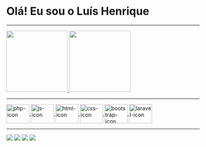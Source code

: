 # Olá! Eu sou o Luís Henrique
<hr>
<div>
<div style="justify-content: center;">
  <a href="https://github.com/luishqsantos">
  <img height="160em" src="https://github-readme-stats.vercel.app/api?username=luishqsantos&show_icons=true&theme=blue-green"/>
  <img height="160em" src="https://github-readme-stats.vercel.app/api/top-langs/?username=luishqsantos&layout=compact&theme=blue-green">
</div>
<hr>
<div style="display:  inline_block">
  <img align="center" alt="php-icon" height="50" width="60" src="https://cdn.jsdelivr.net/gh/devicons/devicon/icons/php/php-original.svg">
  <img align="center" alt="js-icon" height="50" width="60" src="https://cdn.jsdelivr.net/gh/devicons/devicon/icons/javascript/javascript-original.svg">
  <img align="center" alt="html-icon" height="50" width="60" src="https://cdn.jsdelivr.net/gh/devicons/devicon/icons/html5/html5-original.svg">
  <img align="center" alt="css-icon" height="50" width="60" src="https://cdn.jsdelivr.net/gh/devicons/devicon/icons/css3/css3-original.svg">
  <img align="center" alt="bootstrap-icon" height="50" width="60" src="https://cdn.jsdelivr.net/gh/devicons/devicon/icons/bootstrap/bootstrap-original.svg">
  <img align="center" alt="laravel-icon" height="50" width="60" src="https://cdn.jsdelivr.net/gh/devicons/devicon/icons/laravel/laravel-plain.svg">
</div>
<hr>
<div>
  <a href="https://www.instagram.com/lhenrique_jr" target="blank"><img src="https://img.shields.io/badge/Instagram-E4405F?style=for-the-badge&logo=instagram&logoColor=white" target="blank"></a>
  <a href="http://www.linkedin.com/in/luis-henrique-santos-junior" target="blank"><img src="https://img.shields.io/badge/LinkedIn-0077B5?style=for-the-badge&logo=linkedin&logoColor=white" target="blank"></a>
  <a href="mailto:luis_hsjunior@outlook.com" target="blank"><img src="https://img.shields.io/badge/Microsoft_Outlook-0078D4?style=for-the-badge&logo=microsoft-outlook&logoColor=white" target="blank"></a>
  <a href="mailto:luis.hsjunior@gmail.com" target="blank"><img src="https://img.shields.io/badge/Gmail-D14836?style=for-the-badge&logo=gmail&logoColor=white" target="blank"></a>
</div>
<div>
